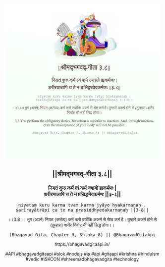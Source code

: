 <img src="../../asset/BG_3_8.png"/>
<center><h2>||श्रीमद्‍भगवद्‍-गीता ३.८||</h2>
<h3>नियतं कुरु कर्म त्वं कर्म ज्यायो ह्यकर्मणः |<br/>शरीरयात्रापि च ते न प्रसिद्ध्येदकर्मणः ||३-८||</h3>
<pre>niyataṃ kuru karma tvaṃ karma jyāyo hyakarmaṇaḥ .<br/>śarīrayātrāpi ca te na prasiddhyedakarmaṇaḥ ||3-8||</pre>
<p>।।3.8।। तुम (अपने) नियत (कर्तव्य) कर्म करो क्योंकि अकर्म से श्रेष्ठ कर्म है। तुम्हारे अकर्म होने से (तुम्हारा) शरीर निर्वाह भी नहीं सिद्ध होगा।।</p>
<pre>(Bhagavad Gita, Chapter 3, Shloka 8) || @BhagavadGitaApi</pre><p>https://bhagavadgitaapi.in/</p><p>#API #bhagavadgitaapi #slok #nodejs #js #api #gitaapi #krishna #hinduism #vedic #ISKCON #shreemadbhagavadgita #technology</p></center>
